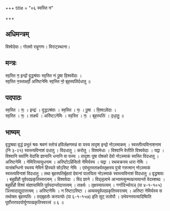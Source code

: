 +++
title = "०६ स्वस्ति न"

+++
## अधिमन्त्रम्
विश्वेदेवाः। गोतमो राहूगणः। विराट्स्थाना।

## मन्त्रः
स्व॒स्ति न॒ इन्द्रो॑ वृ॒द्धश्र॑वाः स्व॒स्ति नः॑ पू॒षा वि॒श्ववे॑दाः ।  
स्व॒स्ति न॒स्तार्क्ष्यो॒ अरि॑ष्टनेमिः स्व॒स्ति नो॒ बृह॒स्पति॑र्दधातु ॥

## पदपाठः
स्व॒स्ति । नः॒ । इन्द्रः॑ । वृ॒द्धऽश्र॑वाः । स्व॒स्ति । नः॒ । पू॒षा । वि॒श्वऽवे॑दाः ।  
स्व॒स्ति । नः॒ । तार्क्ष्यः॑ । अरि॑ष्टऽनेमिः । स्व॒स्ति । नः॒ । बृह॒स्पतिः॑ । द॒धा॒तु॒ ॥

## भाष्यम्
वृद्धश्रवा वृद्धं प्रभूतं श्रवः श्रवणं स्तोत्रं हविर्लक्षणमन्नं वा यस्य तादृश इन्द्रो नोऽस्माकम् । स्वस्तीत्यविनाशनाम (नि ३-२१) स्वस्त्यविनाशं दधातु । विदधातु । करोतु । विश्वमेधाः । विश्वानि वेत्तीति विश्ववेदाः । यद्वा । विश्वानि सर्वाणि वेदांसि ज्ञानानि धनानि वा यस्य । तादृशः पूषा पोषको देवो नोऽस्माकं स्वस्ति विदधातु । अरिष्टनेमि । नेमिरित्यायुधनाम । अरिष्टोऽहिंसितो नेमिर्यस्य । यद्वा । रथचक्रस्य धारा नेमिः । यत्संबन्धिनो रथस्य नेमिर्न हिंस्यते सोऽरिष्ट नेमिः । एवंभूतस्तार्क्ष्यस्तृक्षस्य पुत्रो गरुत्मान् नोऽस्माकं स्वस्त्यविनाशं विदधातु । तथा बृहस्पतिर्बृहतां देवानां पालयिता नोऽस्माकं स्वस्त्यविनाशं विदधातु ॥ वृद्धश्रवाः । बहुव्रीहौ पूर्वपदप्रकृतिस्वरत्वम् । विश्ववेदाः । विद ज्ञाने । विद्लृलाभे आभ्यामसुन्मत्प्रत्ययान्तो वेदस्शब्दः । बहुव्रीहौ विश्वं संज्ञायामिति पूर्वपदान्तोदात्तत्वम् । तार्क्ष्यः । तृक्षस्यापत्यम् । गर्गादिभ्योयञ् (पा ४-१-१०५) ञित्त्वादाद्युदात्तत्वम् । अरिष्टनेमिः । न रिष्टाऽरिष्टा । अव्ययपूर्वपदप्रकृतिस्वरत्वम् । अरिष्टा नेमिर्यस्य स तथोक्तः बृहस्पतिः । तद्बृहतोः करपत्योः (पा ६-१-१५७) इति सुट् तलोपौ । उभेवनस्पत्यादिष्विति पूर्वोत्तरपदयोर्युगपत्प्रकृतिस्वरत्वं ॥ ६ ॥